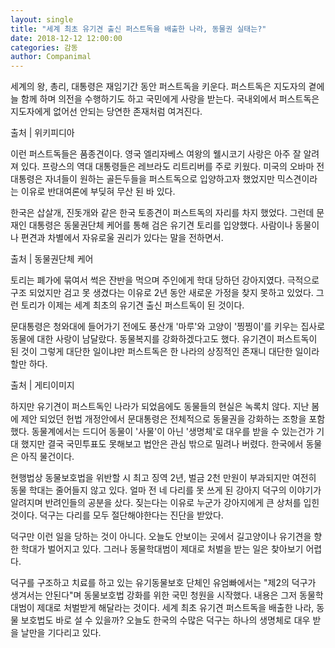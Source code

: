 ```yaml
---
layout: single
title: "세계 최초 유기견 출신 퍼스트독을 배출한 나라, 동물권 실태는?"
date: 2018-12-12 12:00:00
categories: 감동
author: Companimal
---
```


세계의 왕, 총리, 대통령은 재임기간 동안 퍼스트독을 키운다. 퍼스트독은 지도자의 곁에 늘 함께 하며 의전을 수행하기도 하고 국민에게 사랑을 받는다. 국내외에서 퍼스트독은 지도자에게 없어선 안되는 당연한 존재처럼 여겨진다.

출처 | 위키피디아

이런 퍼스트독들은 품종견이다. 영국 엘리자베스 여왕의 웰시코기 사랑은 아주 잘 알려져 있다. 프랑스의 역대 대통령들은 레브라도 리트리버를 주로 키웠다. 미국의 오바마 전대통령은 자녀들이 원하는 골든두들을 퍼스트독으로 입양하고자 했었지만 믹스견이라는 이유로 반대여론에 부딪혀 무산 된 바 있다.

한국은 삽살개, 진돗개와 같은 한국 토종견이 퍼스트독의 자리를 차지 했었다. 그런데 문재인 대통령은 동물권단체 케어를 통해 검은 유기견 토리를 입양했다. 사람이나 동물이나 편견과 차별에서 자유로울 권리가 있다는 말을 전하면서.

출처 | 동물권단체 케어

토리는 폐가에 묶여서 썩은 잔반을 먹으며 주인에게 학대 당하던 강아지였다. 극적으로 구조 되었지만 검고 못 생겼다는 이유로 2년 동안 새로운 가정을 찾지 못하고 있었다. 그런 토리가 이제는 세계 최초의 유기견 출신 퍼스트독이 된 것이다.

문대통령은 청와대에 들어가기 전에도 풍산개 '마루'와 고양이 '찡찡이'를 키우는 집사로 동물에 대한 사랑이 남달랐다. 동물복지를 강화하겠다고도 했다. 유기견이 퍼스트독이 된 것이 그렇게 대단한 일이냐만 퍼스트독은 한 나라의 상징적인 존재니 대단한 일이라 할만 하다.

출처 | 게티이미지

하지만 유기견이 퍼스트독인 나라가 되었음에도 동물들의 현실은 녹록치 않다. 지난 봄에 제안 되었던 헌법 개정안에서 문대통령은 전체적으로 동물권을 강화하는 조항을 포함했다. 동물계에서는 드디어 동물이 '사물'이 아닌 '생명체'로 대우를 받을 수 있는건가 기대 했지만 결국 국민투표도 못해보고 법안은 관심 밖으로 밀려나 버렸다. 한국에서 동물은 아직 물건이다.

현행법상 동물보호법을 위반할 시 최고 징역 2년, 벌금 2천 만원이 부과되지만 여전히 동물 학대는 줄어들지 않고 있다. 얼마 전 네 다리를 못 쓰게 된 강아지 덕구의 이야기가 알려지며 반려인들의 공분을 샀다. 짖는다는 이유로 누군가 강아지에게 큰 상처를 입힌 것이다. 덕구는 다리를 모두 절단해야한다는 진단을 받았다.

덕구만 이런 일을 당하는 것이 아니다. 오늘도 안보이는 곳에서 길고양이나 유기견을 향한 학대가 벌어지고 있다. 그러나 동물학대범이 제대로 처벌을 받는 일은 찾아보기 어렵다.

덕구를 구조하고 치료를 하고 있는 유기동물보호 단체인 유엄빠에서는 "제2의 덕구가 생겨서는 안된다"며 동물보호법 강화를 위한 국민 청원을 시작했다. 내용은 그저 동물학대범이 제대로 처벌받게 해달라는 것이다. 세계 최초 유기견 퍼스트독을 배출한 나라, 동물 보호법도 바로 설 수 있을까? 오늘도 한국의 수많은 덕구는 하나의 생명체로 대우 받을 날만을 기다리고 있다.
